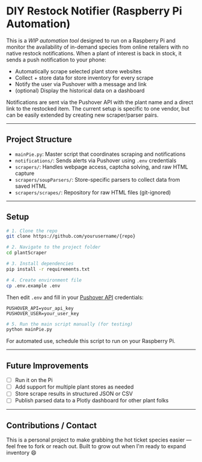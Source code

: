 # DIY Restock Notifier (Raspberry Pi Automation)

This is a *WIP automation tool* designed to run on a Raspberry Pi and monitor the availability of in-demand species from online retailers with no native restock notifications. When a plant of interest is back in stock, it sends a push notification to your phone:

- Automatically scrape selected plant store websites
- Collect + store data for store inventory for every scrape
- Notify the user via Pushover with a message and link
- (optional) Display the historical data on a dashboard

Notifications are sent via the Pushover API with the plant name and a direct link to the restocked item. The current setup is specific to one vendor, but can be easily extended by creating new scraper/parser pairs.

---

## Project Structure

- `mainPie.py`: Master script that coordinates scraping and notifications
- `notifications/`: Sends alerts via Pushover using `.env` credentials
- `scrapers/`: Handles webpage access, captcha solving, and raw HTML capture
- `scrapers/soupParsers/`: Store-specific parsers to collect data from saved HTML
- `scrapers/scrapes/`: Repository for raw HTML files (git-ignored)

---

## Setup

```bash
# 1. Clone the repo
git clone https://github.com/yourusername/{repo}

# 2. Navigate to the project folder
cd plantScraper

# 3. Install dependencies
pip install -r requirements.txt

# 4. Create environment file
cp .env.example .env
```

Then edit `.env` and fill in your [Pushover API](https://pushover.net/apps) credentials:

```env
PUSHOVER_API=your_api_key
PUSHOVER_USER=your_user_key
```

```bash
# 5. Run the main script manually (for testing)
python mainPie.py
```

For automated use, schedule this script to run on your Raspberry Pi.

---

## Future Improvements

- [ ] Run it on the Pi
- [ ] Add support for multiple plant stores as needed
- [ ] Store scrape results in structured JSON or CSV
- [ ] Publish parsed data to a Plotly dashboard for other plant folks

---

## Contributions / Contact

This is a personal project to make grabbing the hot ticket species easier — feel free to fork or reach out. Built to grow out when I'm ready to expand inventory 😄